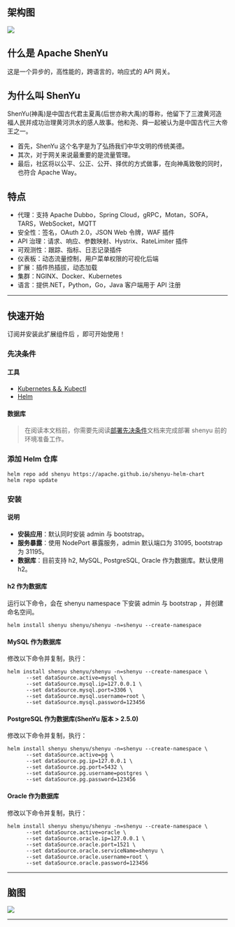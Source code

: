 ## 架构图

![](https://shenyu.apache.org/img/architecture/shenyu-architecture-3d.png)

## 什么是 Apache ShenYu

这是一个异步的，高性能的，跨语言的，响应式的 API 网关。

## 为什么叫 ShenYu

ShenYu(神禹)是中国古代君主夏禹(后世亦称大禹)的尊称，他留下了三渡黄河造福人民并成功治理黄河洪水的感人故事。他和尧、舜一起被认为是中国古代三大帝王之一。

- 首先，ShenYu 这个名字是为了弘扬我们中华文明的传统美德。
- 其次，对于网关来说最重要的是流量管理。
- 最后，社区将以公平、公正、公开、择优的方式做事，在向神禹致敬的同时，也符合 Apache Way。

## 特点

- 代理：支持 Apache Dubbo，Spring Cloud，gRPC，Motan，SOFA，TARS，WebSocket，MQTT
- 安全性：签名，OAuth 2.0，JSON Web 令牌，WAF 插件
- API 治理：请求、响应、参数映射、Hystrix、RateLimiter 插件
- 可观测性：跟踪、指标、日志记录插件
- 仪表板：动态流量控制，用户菜单权限的可视化后端
- 扩展：插件热插拔，动态加载
- 集群：NGINX、Docker、Kubernetes
- 语言：提供.NET，Python，Go，Java 客户端用于 API 注册

---

## 快速开始

订阅并安装此扩展组件后 ，即可开始使用！

### 先决条件

#### 工具

- [Kubernetes &＆ Kubectl](https://kubernetes.io/zh-cn/docs/setup/)
- [Helm](https://helm.sh/zh/docs/intro/install/)

#### 数据库

> 在阅读本文档前，你需要先阅读[部署先决条件](https://shenyu.apache.org/zh/docs/deployment/deployment-before)文档来完成部署 shenyu 前的环境准备工作。

### 添加 Helm 仓库

```shell
helm repo add shenyu https://apache.github.io/shenyu-helm-chart
helm repo update
```

### 安装

#### 说明

- **安装应用**：默认同时安装 admin 与 bootstrap。
- **服务暴露**：使用 NodePort 暴露服务，admin 默认端口为 31095, bootstrap 为 31195。
- **数据库**：目前支持 h2, MySQL, PostgreSQL, Oracle 作为数据库。默认使用 h2。

#### h2 作为数据库

运行以下命令，会在 shenyu namespace 下安装 admin 与 bootstrap ，并创建命名空间。

```shell
helm install shenyu shenyu/shenyu -n=shenyu --create-namespace
```

#### MySQL 作为数据库

修改以下命令并复制，执行：

```shell
helm install shenyu shenyu/shenyu -n=shenyu --create-namespace \
      --set dataSource.active=mysql \
      --set dataSource.mysql.ip=127.0.0.1 \
      --set dataSource.mysql.port=3306 \
      --set dataSource.mysql.username=root \
      --set dataSource.mysql.password=123456
```

#### PostgreSQL 作为数据库(ShenYu 版本 > 2.5.0)

修改以下命令并复制，执行：

```shell
helm install shenyu shenyu/shenyu -n=shenyu --create-namespace \
      --set dataSource.active=pg \
      --set dataSource.pg.ip=127.0.0.1 \
      --set dataSource.pg.port=5432 \
      --set dataSource.pg.username=postgres \
      --set dataSource.pg.password=123456
```

#### Oracle 作为数据库

修改以下命令并复制，执行：

```shell
helm install shenyu shenyu/shenyu -n=shenyu --create-namespace \
      --set dataSource.active=oracle \
      --set dataSource.oracle.ip=127.0.0.1 \
      --set dataSource.oracle.port=1521 \
      --set dataSource.oracle.serviceName=shenyu \
      --set dataSource.oracle.username=root \
      --set dataSource.oracle.password=123456
```

---

## 脑图

![](https://shenyu.apache.org/img/shenyu/activite/shenyu-xmind.png)

---
